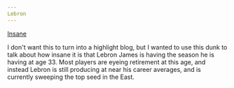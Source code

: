 ```yaml
---
Lebron
---
```


[Insane](https://streamable.com/phjff)

I don't want this to turn into a highlight blog, but I wanted to use this dunk to talk about how insane it is that Lebron James is having the season he is having at age 33. Most players are eyeing retirement at this age, and instead Lebron is still producing at near his career averages, and is currently sweeping the top seed in the East.


